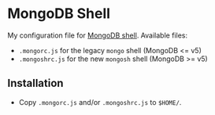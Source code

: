 # MongoDB Shell

My configuration file for [MongoDB shell](https://www.mongodb.com/products/shell). Available files:
* `.mongorc.js` for the legacy `mongo` shell (MongoDB <= v5)
* `.mongoshrc.js` for the new `mongosh` shell (MongoDB >= v5)

## Installation

* Copy `.mongorc.js` and/or `.mongoshrc.js` to `$HOME/`.
